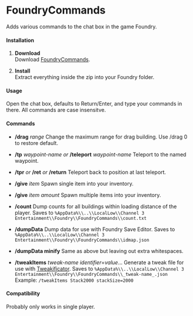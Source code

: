 # FoundryCommands
Adds various commands to the chat box in the game Foundry.

#### Installation

1. **Download**  
Download [FoundryCommands](https://github.com/erkle64/FoundryCommands/releases).

2. **Install**  
Extract everything inside the zip into your Foundry folder.

#### Usage

Open the chat box, defaults to Return/Enter, and type your commands in there.
All commands are case insensitve.

#### Commands

- **/drag** _range_
   Change the maximum range for drag building.  Use /drag 0 to restore default.

- **/tp** _waypoint-name_ *or* **/teleport** _waypoint-name_
   Teleport to the named waypoint.

- **/tpr** *or* **/ret** *or* **/return**
   Teleport back to position at last teleport.

- **/give** _item_
   Spawn single item into your inventory.

- **/give** _item_ _amount_
   Spawn multiple items into your inventory.

- **/count**
   Dump counts for all buildings within loading distance of the player.  Saves to `%AppData%\\..\\LocalLow\\Channel 3 Entertainment\\Foundry\\FoundryCommands\\count.txt`  

- **/dumpData**
   Dump data for use with Foundry Save Editor.  Saves to `%AppData%\\..\\LocalLow\\Channel 3 Entertainment\\Foundry\\FoundryCommands\\idmap.json`  

- **/dumpData minify**
   Same as above but leaving out extra whitespaces.  

- **/tweakItems** _tweak-name_ _identifier_=_value_...
   Generate a tweak file for use with [Tweakificator](https://github.com/erkle64/Tweakificator).  Saves to `%AppData%\\..\\LocalLow\\Channel 3 Entertainment\\Foundry\\FoundryCommands\\_tweak-name_.json`  
   Example: `/tweakItems Stack2000 stackSize=2000`

#### Compatibility

Probably only works in single player.
